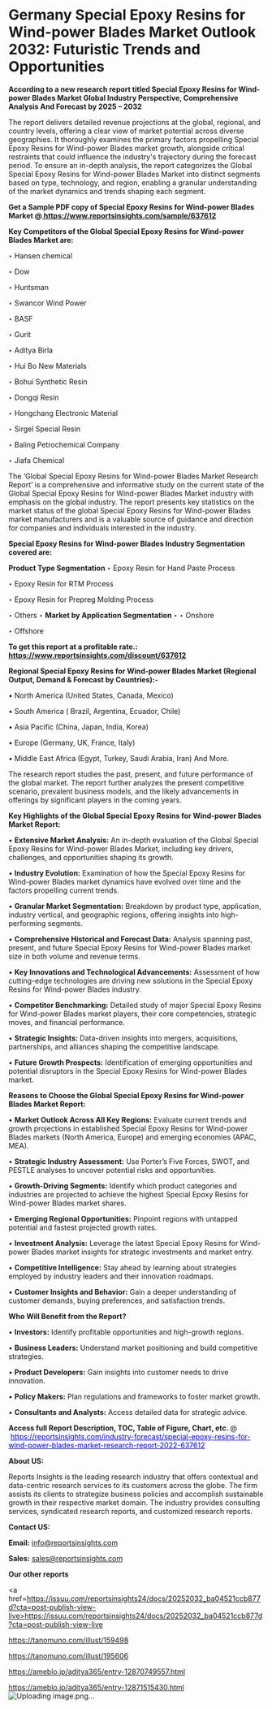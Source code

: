 # Germany Special Epoxy Resins for Wind-power Blades Market Outlook 2032: Futuristic Trends and Opportunities

<strong>According to a new research report titled Special Epoxy Resins for Wind-power Blades Market Global Industry Perspective, Comprehensive Analysis And Forecast by 2025 – 2032</strong>

The report delivers detailed revenue projections at the global, regional, and country levels, offering a clear view of market potential across diverse geographies. It thoroughly examines the primary factors propelling Special Epoxy Resins for Wind-power Blades market growth, alongside critical restraints that could influence the industry's trajectory during the forecast period. To ensure an in-depth analysis, the report categorizes the Global Special Epoxy Resins for Wind-power Blades Market into distinct segments based on type, technology, and region, enabling a granular understanding of the market dynamics and trends shaping each segment.

<strong>Get a Sample PDF copy of Special Epoxy Resins for Wind-power Blades Market </strong><strong>@<a href=https://www.reportsinsights.com/sample/637612 style=color:#0000ff;> https://www.reportsinsights.com/sample/637612</a></strong></font>

<strong>Key Competitors of the Global Special Epoxy Resins for Wind-power Blades Market are:</strong>

‣ Hansen chemical

‣ Dow

‣ Huntsman

‣ Swancor Wind Power

‣ BASF

‣ Gurit

‣ Aditya Birla

‣ Hui Bo New Materials

‣ Bohui Synthetic Resin

‣ Dongqi Resin

‣ Hongchang Electronic Material

‣ Sirgel Special Resin

‣ Baling Petrochemical Company

‣ Jiafa Chemical

The ‘Global Special Epoxy Resins for Wind-power Blades Market Research Report’ is a comprehensive and informative study on the current state of the Global Special Epoxy Resins for Wind-power Blades Market industry with emphasis on the global industry. The report presents key statistics on the market status of the global Special Epoxy Resins for Wind-power Blades market manufacturers and is a valuable source of guidance and direction for companies and individuals interested in the industry.

<strong>Special Epoxy Resins for Wind-power Blades Industry Segmentation covered are:</strong>

<strong>Product Type Segmentation</strong>
‣
Epoxy Resin for Hand Paste Process

‣ Epoxy Resin for RTM Process

‣ Epoxy Resin for Prepreg Molding Process

‣ Others
‣ 
<strong>Market by Application Segmentation</strong>
‣
‣  Onshore

‣ Offshore

<strong>To get this report at a profitable rate.: <a href=https://www.reportsinsights.com/discount/637612 style=color:#0000ff;>https://www.reportsinsights.com/discount/637612</a></strong></font>

<strong>Regional Special Epoxy Resins for Wind-power Blades Market (Regional Output, Demand &amp; Forecast by Countries):-</strong>

• North America (United States, Canada, Mexico)

• South America ( Brazil, Argentina, Ecuador, Chile)

• Asia Pacific (China, Japan, India, Korea)

• Europe (Germany, UK, France, Italy)

• Middle East Africa (Egypt, Turkey, Saudi Arabia, Iran) And More.

The research report studies the past, present, and future performance of the global market. The report further analyzes the present competitive scenario, prevalent business models, and the likely advancements in offerings by significant players in the coming years.

<strong>Key Highlights of the Global Special Epoxy Resins for Wind-power Blades Market Report:</strong>

• <strong>Extensive Market Analysis:</strong> An in-depth evaluation of the Global Special Epoxy Resins for Wind-power Blades Market, including key drivers, challenges, and opportunities shaping its growth.

• <strong>Industry Evolution:</strong> Examination of how the Special Epoxy Resins for Wind-power Blades market dynamics have evolved over time and the factors propelling current trends.

• <strong>Granular Market Segmentation:</strong> Breakdown by product type, application, industry vertical, and geographic regions, offering insights into high-performing segments.

• <strong>Comprehensive Historical and Forecast Data:</strong> Analysis spanning past, present, and future Special Epoxy Resins for Wind-power Blades market size in both volume and revenue terms.

• <strong>Key Innovations and Technological Advancements:</strong> Assessment of how cutting-edge technologies are driving new solutions in the Special Epoxy Resins for Wind-power Blades industry.

• <strong>Competitor Benchmarking:</strong> Detailed study of major Special Epoxy Resins for Wind-power Blades market players, their core competencies, strategic moves, and financial performance.

• <strong>Strategic Insights:</strong> Data-driven insights into mergers, acquisitions, partnerships, and alliances shaping the competitive landscape.

• <strong>Future Growth Prospects:</strong> Identification of emerging opportunities and potential disruptors in the Special Epoxy Resins for Wind-power Blades market.

<strong>Reasons to Choose the Global Special Epoxy Resins for Wind-power Blades Market Report:</strong>

• <strong>Market Outlook Across All Key Regions:</strong> Evaluate current trends and growth projections in established Special Epoxy Resins for Wind-power Blades markets (North America, Europe) and emerging economies (APAC, MEA).

• <strong>Strategic Industry Assessment:</strong> Use Porter’s Five Forces, SWOT, and PESTLE analyses to uncover potential risks and opportunities.

• <strong>Growth-Driving Segments:</strong> Identify which product categories and industries are projected to achieve the highest Special Epoxy Resins for Wind-power Blades market shares.

• <strong>Emerging Regional Opportunities:</strong> Pinpoint regions with untapped potential and fastest projected growth rates.

• <strong>Investment Analysis:</strong> Leverage the latest Special Epoxy Resins for Wind-power Blades market insights for strategic investments and market entry.

• <strong>Competitive Intelligence:</strong> Stay ahead by learning about strategies employed by industry leaders and their innovation roadmaps.

• <strong>Customer Insights and Behavior:</strong> Gain a deeper understanding of customer demands, buying preferences, and satisfaction trends.

<strong>Who Will Benefit from the Report?</strong>

• <strong>Investors:</strong> Identify profitable opportunities and high-growth regions.

• <strong>Business Leaders:</strong> Understand market positioning and build competitive strategies.

• <strong>Product Developers:</strong> Gain insights into customer needs to drive innovation.

• <strong>Policy Makers:</strong> Plan regulations and frameworks to foster market growth.

• <strong>Consultants and Analysts:</strong> Access detailed data for strategic advice.
</ul>
<strong>Access full Report Description, TOC, Table of Figure, Chart, etc. </strong>@  <a href=https://reportsinsights.com/industry-forecast/special-epoxy-resins-for-wind-power-blades-market-research-report-2022-637612 style=color:#0000ff;>https://reportsinsights.com/industry-forecast/special-epoxy-resins-for-wind-power-blades-market-research-report-2022-637612</a></font>

<strong><strong>About US</strong>:</strong>

Reports Insights is the leading research industry that offers contextual and data-centric research services to its customers across the globe. The firm assists its clients to strategize business policies and accomplish sustainable growth in their respective market domain. The industry provides consulting services, syndicated research reports, and customized research reports.

<strong>Contact US:</strong>

<p class=""""><b>Email:</b> <a href=mailto:info@reportsinsights.com>info@reportsinsights.com</a></p>
<p class=""""><b>Sales:</b> <a href=mailto:sales@reportsinsights.com>sales@reportsinsights.com</a></p>

<strong>Our other reports</strong>

<a href=https://issuu.com/reportsinsights24/docs/20252032_ba04521ccb877d?cta=post-publish-view-live>https://issuu.com/reportsinsights24/docs/20252032_ba04521ccb877d?cta=post-publish-view-live</a>

<a href=https://tanomuno.com/illust/159498>https://tanomuno.com/illust/159498</a>

<a href=https://tanomuno.com/illust/195606>https://tanomuno.com/illust/195606</a>

<a href=https://ameblo.jp/aditya365/entry-12870749557.html>https://ameblo.jp/aditya365/entry-12870749557.html</a>

<a href=https://ameblo.jp/aditya365/entry-12871515430.html>https://ameblo.jp/aditya365/entry-12871515430.html</a>
![Uploading image.png…]()
